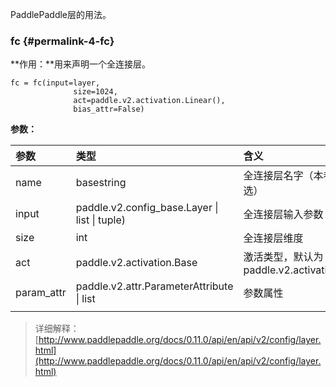 PaddlePaddle层的用法。

### fc {#permalink-4-fc}

**作用：**用来声明一个全连接层。

```
fc = fc(input=layer,
              size=1024,
              act=paddle.v2.activation.Linear(),
              bias_attr=False)
```

**参数：**

| 参数 | 类型 | 含义 |
| :--- | :--- | :--- |
| name | basestring | 全连接层名字（本参数可选） |
| input | paddle.v2.config\_base.Layer \| list \| tuple\) | 全连接层输入参数 |
| size | int | 全连接层维度 |
| act | paddle.v2.activation.Base | 激活类型，默认为：paddle.v2.activation.Tanh |
| param\_attr | paddle.v2.attr.ParameterAttribute \| list | 参数属性 |
|  |  |  |

> 详细解释：[http://www.paddlepaddle.org/docs/0.11.0/api/en/api/v2/config/layer.html](http://www.paddlepaddle.org/docs/0.11.0/api/en/api/v2/config/layer.html)



